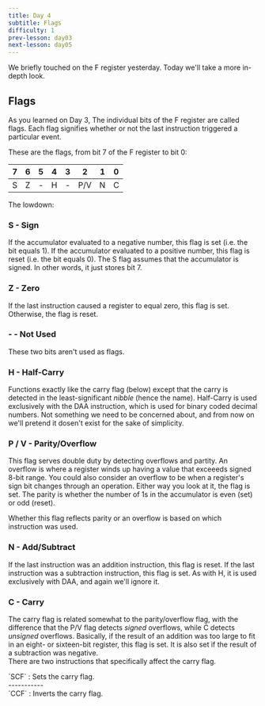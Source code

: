 ```yaml
---
title: Day 4
subtitle: Flags
difficulty: 1
prev-lesson: day03
next-lesson: day05
---
```


We briefly touched on the F register yesterday. Today we'll take a more
in-depth look.

Flags
-----

As you learned on Day 3, The individual bits of the F register are
called flags. Each flag signifies whether or not the last instruction
triggered a particular event.

These are the flags, from bit 7 of the F register to bit 0:

| 7 | 6 | 5 | 4 | 3 | 2 | 1 | 0 |
|---|---|---|---|---|---|---|---|
| S | Z | - | H | - |P/V| N | C |

The lowdown:

### S - Sign

If the accumulator evaluated to a negative number, this flag is set
(i.e. the bit equals 1). If the accumulator evaluated to a positive
number, this flag is reset (i.e. the bit equals 0). The S flag assumes
that the accumulator is signed. In other words, it just stores bit 7.

### Z - Zero

If the last instruction caused a register to equal zero, this flag is
set. Otherwise, the flag is reset.

### - - Not Used

These two bits aren't used as flags.

### H - Half-Carry

Functions exactly like the carry flag (below) except that the carry is
detected in the least-significant *nibble* (hence the name). Half-Carry
is used exclusively with the DAA instruction, which is used for binary
coded decimal numbers. Not something we need to be concerned about, and
from now on we'll pretend it dosen't exist for the sake of simplicity.

### P / V - Parity/Overflow

This flag serves double duty by detecting overflows and partity. An
overflow is where a register winds up having a value that exceeeds
signed 8-bit range. You could also consider an overflow to be when a
register's sign bit changes through an operation. Either way you look at
it, the flag is set.
The parity is whether the number of 1s in the accumulator is even (set)
or odd (reset).

Whether this flag reflects parity or an overflow is based on which
instruction was used.

### N - Add/Subtract

If the last instruction was an addition instruction, this flag is reset.
If the last instruction was a subtraction instruction, this flag is set.
As with H, it is used exclusively with DAA, and again we'll ignore it.

### C - Carry

The carry flag is related somewhat to the parity/overflow flag, with the
difference that the P/V flag detects *signed* overflows, while C detects
*unsigned* overflows. Basically, if the result of an addition was too
large to fit in an eight- or sixteen-bit register, this flag is set. It
is also set if the result of a subtraction was negative.\
 There are two instructions that specifically affect the carry flag.

<div class="instruction-def">
`SCF`
:    Sets the carry flag.
</div>
 ----------- 
<div class="instruction-def">
`CCF`
:    Inverts the carry flag.
</div>

